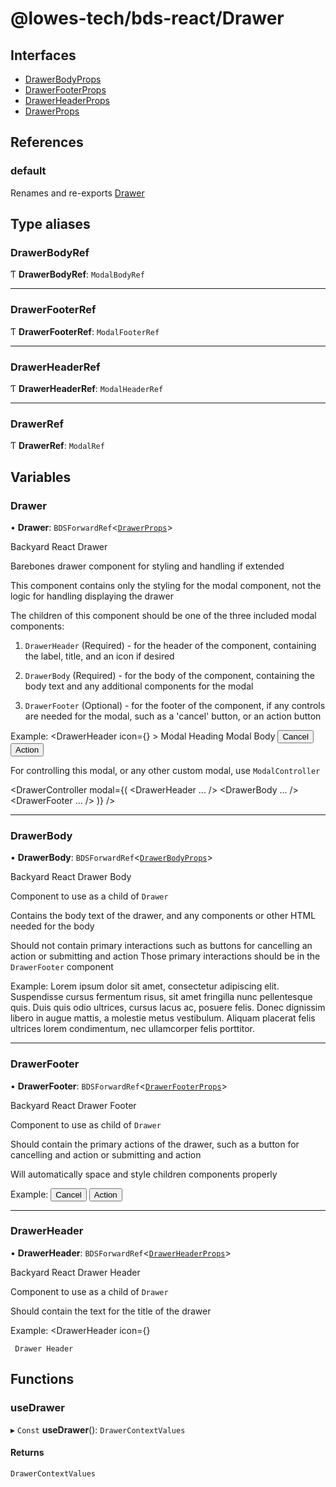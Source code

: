 # @lowes-tech/bds-react/Drawer

## Interfaces

- [DrawerBodyProps](interfaces/DrawerBodyProps.md)
- [DrawerFooterProps](interfaces/DrawerFooterProps.md)
- [DrawerHeaderProps](interfaces/DrawerHeaderProps.md)
- [DrawerProps](interfaces/DrawerProps.md)

## References

### default

Renames and re-exports [Drawer](README.md#drawer)

## Type aliases

### DrawerBodyRef

Ƭ **DrawerBodyRef**: `ModalBodyRef`

___

### DrawerFooterRef

Ƭ **DrawerFooterRef**: `ModalFooterRef`

___

### DrawerHeaderRef

Ƭ **DrawerHeaderRef**: `ModalHeaderRef`

___

### DrawerRef

Ƭ **DrawerRef**: `ModalRef`

## Variables

### Drawer

• **Drawer**: `BDSForwardRef`<[`DrawerProps`](interfaces/DrawerProps.md)\>

Backyard React Drawer

Barebones drawer component for styling and handling if extended

This component contains only the styling for the modal component, not the logic for handling displaying the drawer

The children of this component should be one of the three included modal components:

 1) `DrawerHeader` (Required) - for the header of the component,
     containing the label, title, and an icon if desired

 2) `DrawerBody` (Required) - for the body of the component,
     containing the body text and any additional components for the modal

 3) `DrawerFooter` (Optional) - for the footer of the component,
     if any controls are needed for the modal, such as a 'cancel' button, or an action button

Example:
 <Drawer>
     <DrawerHeader
         icon={<Settings />}
     >
         Modal Heading
     </DrawerHeader>
     <DrawerBody>
         Modal Body
     </DrawerBody>
     <DrawerFooter>
         <Button
             variant="secondary"
             color="contrast"
         >
             Cancel
         </Button>
         <Button>Action</Button>
     </DrawerFooter>
 </Drawer>

For controlling this modal, or any other custom modal, use `ModalController`

 <DrawerController
     modal={(
         <Drawer>
             <DrawerHeader ... />
             <DrawerBody ... />
             <DrawerFooter ... />
         </Drawer>
     )}
 />

___

### DrawerBody

• **DrawerBody**: `BDSForwardRef`<[`DrawerBodyProps`](interfaces/DrawerBodyProps.md)\>

Backyard React Drawer Body

Component to use as a child of `Drawer`

Contains the body text of the drawer, and any components or other HTML needed for the body

Should not contain primary interactions such as buttons for cancelling an action or submitting and action
Those primary interactions should be in the `DrawerFooter` component

Example:
 <DrawerBody>
     Lorem ipsum dolor sit amet, consectetur adipiscing elit. Suspendisse cursus fermentum risus,
     sit amet fringilla nunc pellentesque quis. Duis quis odio ultrices, cursus lacus ac, posuere felis.
     Donec dignissim libero in augue mattis, a molestie metus vestibulum. Aliquam placerat felis
     ultrices lorem condimentum, nec ullamcorper felis porttitor.
 </DrawerBody>

___

### DrawerFooter

• **DrawerFooter**: `BDSForwardRef`<[`DrawerFooterProps`](interfaces/DrawerFooterProps.md)\>

Backyard React Drawer Footer

Component to use as child of `Drawer`

Should contain the primary actions of the drawer,
such as a button for cancelling and action or submitting and action

Will automatically space and style children components properly

Example:
 <DrawerFooter>
     <Button
         variant="secondary"
         color="contrast"
     >
         Cancel
     </Button>
     <Button>Action</Button>
 </DrawerFooter>

___

### DrawerHeader

• **DrawerHeader**: `BDSForwardRef`<[`DrawerHeaderProps`](interfaces/DrawerHeaderProps.md)\>

Backyard React Drawer Header

Component to use as a child of `Drawer`

Should contain the text for the title of the drawer

Example:
 <DrawerHeader
     icon={<Settings />}
 >
     Drawer Header
 </DrawerHeader>

## Functions

### useDrawer

▸ `Const` **useDrawer**(): `DrawerContextValues`

#### Returns

`DrawerContextValues`

